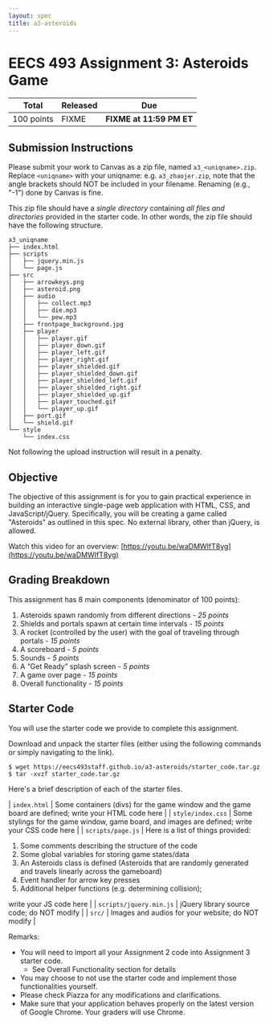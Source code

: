 ```yaml
---
layout: spec
title: a3-asteroids
---
```


EECS 493 Assignment 3: Asteroids Game
======================================

| Total     | Released | Due                         |
| --------- | -------- | --------------------------- |
| 100 points| FIXME    | **FIXME at 11:59 PM ET**    |

## Submission Instructions

Please submit your work to Canvas as a zip file, named `a3_<uniqname>.zip`. Replace `<uniqname>` with your uniqname: e.g. `a3_zhaojer.zip`, note that the angle brackets should NOT be included in your filename. Renaming (e.g., "-1") done by Canvas is fine.

This zip file should have a *single directory* containing *all files and directories* provided in the starter code. In other words, the zip file should have the following structure.

```console
a3_uniqname
├── index.html
├── scripts
│   ├── jquery.min.js
│   └── page.js
├── src
│   ├── arrowkeys.png
│   ├── asteroid.png
│   ├── audio
│   │   ├── collect.mp3
│   │   ├── die.mp3
│   │   └── pew.mp3
│   ├── frontpage_background.jpg
│   ├── player
│   │   ├── player.gif
│   │   ├── player_down.gif
│   │   ├── player_left.gif
│   │   ├── player_right.gif
│   │   ├── player_shielded.gif
│   │   ├── player_shielded_down.gif
│   │   ├── player_shielded_left.gif
│   │   ├── player_shielded_right.gif
│   │   ├── player_shielded_up.gif
│   │   ├── player_touched.gif
│   │   └── player_up.gif
│   ├── port.gif
│   └── shield.gif
└── style
    └── index.css
```

Not following the upload instruction will result in a penalty.

## Objective

The objective of this assignment is for you to gain practical experience in building an interactive single-page web application with HTML, CSS, and JavaScript/jQuery. Specifically, you will be creating a game called "Asteroids" as outlined in this spec. No external library, other than jQuery, is allowed.

Watch this video for an overview: [https://youtu.be/waDMWIfT8yg](https://youtu.be/waDMWIfT8yg)

## Grading Breakdown

This assignment has 8 main components (denominator of 100 points):

1. Asteroids spawn randomly from different directions - *25 points*
2. Shields and portals spawn at certain time intervals - *15 points*
3. A rocket (controlled by the user) with the goal of traveling through portals - *15 points*
4. A scoreboard - *5 points*
5. Sounds - *5 points*
6. A “Get Ready” splash screen - *5 points*
7. A game over page - *15 points*
8. Overall functionality - *15 points*

## Starter Code

You will use the starter code we provide to complete this assignment.

Download and unpack the starter files (either using the following commands or simply navigating to the link).

```console
$ wget https://eecs493staff.github.io/a3-asteroids/starter_code.tar.gz
$ tar -xvzf starter_code.tar.gz
```

Here's a brief description of each of the starter files.

| `index.html` | Some containers (divs) for the game window and the game board are defined; write your HTML code here |
| `style/index.css` | Some stylings for the game window, game board, and images are defined; write your CSS code here |
| `scripts/page.js` | Here is a list of things provided:

1. Some comments describing the structure of the code
2. Some global variables for storing game states/data
3. An Asteroids class is defined (Asteroids that are randomly generated and travels linearly across the gameboard)
4. Event handler for arrow key presses
5. Additional helper functions (e.g. determining collision);

write your JS code here |
| `scripts/jquery.min.js` | jQuery library source code; do NOT modify |
| `src/` | Images and audios for your website; do NOT modify |

Remarks:

- You will need to import all your Assignment 2 code into Assignment 3 starter code.
    - See Overall Functionality section for details
- You may choose to not use the starter code and implement those functionalities yourself.
- Please check Piazza for any modifications and clarifications.
- Make sure that your application behaves properly on the latest version of Google Chrome. Your graders will use Chrome.


